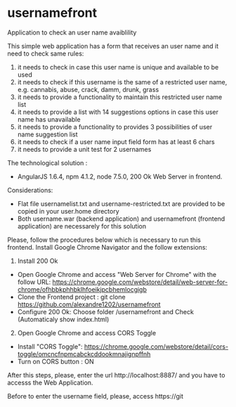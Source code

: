 # usernamefront
Application to check an user name avaiblility

This simple web application has a form that receives an user name and it need to check same rules:
1) it needs to check in case this user name is unique and available to be used
2) it needs to check if this username is the same of a restricted user name, e.g. cannabis, abuse, crack, damm, drunk, grass  
3) it needs to provide a functionality to maintain this restricted user name list
4) it needs to provide a list with 14 suggestions options in case this user name has unavailable
5) it needs to provide a functionality to provides 3 possibilities of user name suggestion list
6) it needs to check if a user name input field form has at least 6 chars
7) it needs to provide a unit test for 2 usernames

The technological solution : 
- AngularJS 1.6.4, npm 4.1.2, node 7.5.0, 200 Ok Web Server in frontend. 

Considerations:
- Flat file usernamelist.txt and username-restricted.txt are provided to be copied in your user.home directory
- Both username.war (backend application) and usernamefront (frontend application) are necessarely for this solution

Please, follow the procedures below which is necessary to run this frontend. Install Google Chrome Navigator and the follow extensions:

1) Install 200 Ok
- Open Google Chrome and access "Web Server for Chrome" with the follow URL: 
  https://chrome.google.com/webstore/detail/web-server-for-chrome/ofhbbkphhbklhfoeikjpcbhemlocgigb
- Clone the Frontend project : git clone https://github.com/alexandre1202/usernamefront
- Configure 200 Ok: Choose folder /usernamefront and Check (Automaticaly show index.html)

2) Open Google Chrome and access CORS Toggle
- Install "CORS Toggle": 
  https://chrome.google.com/webstore/detail/cors-toggle/omcncfnpmcabckcddookmnajignpffnh
- Turn on CORS button : ON

After this steps, please, enter the url http://localhost:8887/ and you have to accesss the Web Application.

Before to enter the username field, please, access https://git
